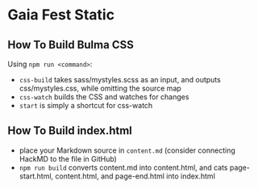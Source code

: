 # Gaia Fest Static

## How To Build Bulma CSS

Using `npm run <command>`:

- `css-build` takes sass/mystyles.scss as an input, and outputs css/mystyles.css, while omitting the source map
- `css-watch` builds the CSS and watches for changes
- `start` is simply a shortcut for css-watch

## How To Build index.html

- place your Markdown source in `content.md` (consider connecting HackMD to the file in GitHub)
- `npm run build` converts content.md into content.html, and cats page-start.html, content.html, and page-end.html into index.html

